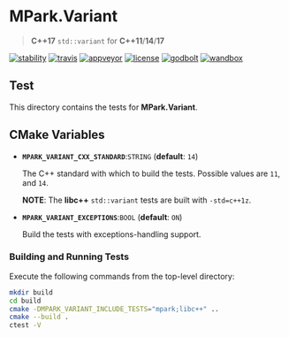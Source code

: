 # MPark.Variant

> __C++17__ `std::variant` for __C++11__/__14__/__17__

[![stability][badge.stability]][stability]
[![travis][badge.travis]][travis]
[![appveyor][badge.appveyor]][appveyor]
[![license][badge.license]][license]
[![godbolt][badge.godbolt]][godbolt]
[![wandbox][badge.wandbox]][wandbox]

[badge.stability]: https://img.shields.io/badge/stability-stable-brightgreen.svg
[badge.travis]: https://travis-ci.org/mpark/variant.svg?branch=master
[badge.appveyor]: https://ci.appveyor.com/api/projects/status/github/mpark/variant?branch=master&svg=true
[badge.license]: http://img.shields.io/badge/license-boost-blue.svg
[badge.godbolt]: https://img.shields.io/badge/try%20it-on%20godbolt-222266.svg
[badge.wandbox]: https://img.shields.io/badge/try%20it-on%20wandbox-5cb85c.svg

[stability]: http://github.com/badges/stability-badges
[travis]: https://travis-ci.org/mpark/variant
[appveyor]: https://ci.appveyor.com/project/mpark/variant
[license]: https://github.com/mpark/variant/blob/master/LICENSE.md
[godbolt]: https://godbolt.org/g/G4dSbr
[wandbox]: https://wandbox.org/permlink/glzF6r0NtWRY20Np

## Test

This directory contains the tests for __MPark.Variant__.

## CMake Variables

  -  __`MPARK_VARIANT_CXX_STANDARD`__:`STRING` (__default__: `14`)

     The C++ standard with which to build the tests.
     Possible values are `11`, and `14`.

     __NOTE__: The __libc++__ `std::variant` tests are built with `-std=c++1z`.

  -  __`MPARK_VARIANT_EXCEPTIONS`__:`BOOL` (__default__: `ON`)

     Build the tests with exceptions-handling support.

### Building and Running Tests

Execute the following commands from the top-level directory:

```bash
mkdir build
cd build
cmake -DMPARK_VARIANT_INCLUDE_TESTS="mpark;libc++" ..
cmake --build .
ctest -V
```
